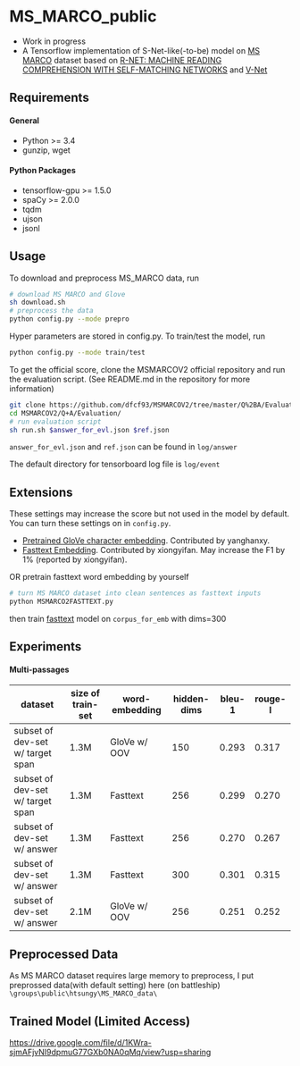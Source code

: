 # MS_MARCO_public
  * Work in progress
  * A Tensorflow implementation of S-Net-like(-to-be) model on [MS MARCO](http://www.msmarco.org/) dataset based on [R-NET: MACHINE READING COMPREHENSION WITH SELF-MATCHING NETWORKS](https://www.microsoft.com/en-us/research/wp-content/uploads/2017/05/r-net.pdf) and [V-Net](https://arxiv.org/abs/1805.02220)
 
## Requirements

#### General
  * Python >= 3.4
  * gunzip, wget
#### Python Packages
  * tensorflow-gpu >= 1.5.0
  * spaCy >= 2.0.0
  * tqdm
  * ujson
  * jsonl

## Usage

To download and preprocess MS_MARCO data, run

```bash
# download MS MARCO and Glove
sh download.sh
# preprocess the data
python config.py --mode prepro
```
Hyper parameters are stored in config.py. To train/test the model, run

```bash
python config.py --mode train/test
```

To get the official score, clone the MSMARCOV2 official repository and run the evaluation script. (See README.md in the repository for more information)
```bash
git clone https://github.com/dfcf93/MSMARCOV2/tree/master/Q%2BA/Evaluation
cd MSMARCOV2/Q+A/Evaluation/
# run evaluation script
sh run.sh $answer_for_evl.json $ref.json
```
`answer_for_evl.json` and `ref.json` can be found in `log/answer`

The default directory for tensorboard log file is `log/event`

## Extensions

These settings may increase the score but not used in the model by default. You can turn these settings on in `config.py`. 

 * [Pretrained GloVe character embedding](https://github.com/minimaxir/char-embeddings). Contributed by yanghanxy.
 * [Fasttext Embedding](https://fasttext.cc/docs/en/english-vectors.html). Contributed by xiongyifan. May increase the F1 by 1% (reported by xiongyifan).

OR pretrain fasttext word embedding by yourself
```bash
# turn MS MARCO dataset into clean sentences as fasttext inputs
python MSMARCO2FASTTEXT.py
```
then train [fasttext](https://fasttext.cc/docs/en/unsupervised-tutorial.html) model 
on `corpus_for_emb` with dims=300

## Experiments
#### Multi-passages
|dataset|size of train-set|word-embedding|hidden-dims|bleu-1|rouge-l|
|---|---|---|---|---|---|
|subset of dev-set w/ target span|1.3M|GloVe w/ OOV|150|0.293|0.317|
|subset of dev-set w/ target span|1.3M|Fasttext|256|0.299|0.270|
|subset of dev-set w/ answer|1.3M|Fasttext|256|0.270|0.267|
|subset of dev-set w/ answer|1.3M|Fasttext|300|0.301|0.315|
|subset of dev-set w/ answer|2.1M|GloVe w/ OOV|256|0.251|0.252|

## Preprocessed Data
As MS MARCO dataset requires large memory to preprocess, I put preprossed data(with default setting) here (on battleship)
`\groups\public\htsungy\MS_MARCO_data\`

## Trained Model (Limited Access)
https://drive.google.com/file/d/1KWra-sjmAFjvNI9dpmuG77GXb0NA0qMq/view?usp=sharing
